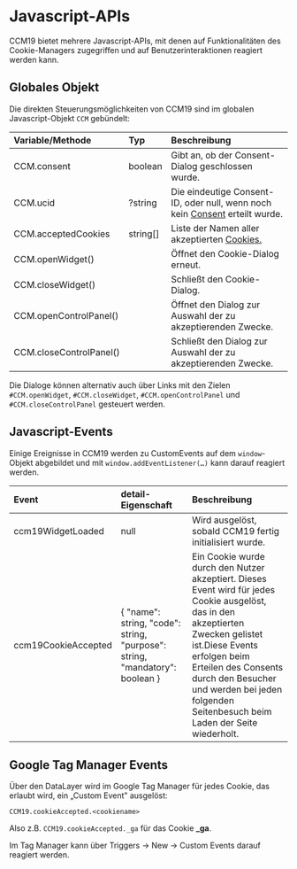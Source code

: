 # Javascript-APIs

CCM19 bietet mehrere Javascript-APIs, mit denen auf Funktionalitäten des Cookie-Managers zugegriffen und auf Benutzerinteraktionen reagiert werden kann.

## Globales Objekt

Die direkten Steuerungsmöglichkeiten von CCM19 sind im globalen Javascript-Objekt `CCM` gebündelt:

| Variable/Methode        | Typ      | Beschreibung                                                 |
| :---------------------- | :------- | :----------------------------------------------------------- |
| CCM.consent             | boolean  | Gibt an, ob der Consent-Dialog geschlossen wurde.            |
| CCM.ucid                | ?string  | Die eindeutige Consent-ID, oder null, wenn noch kein [Consent](https://www.ccm19.de/glossar/10-Consent.html#10) erteilt wurde. |
| CCM.acceptedCookies     | string[] | Liste der Namen aller akzeptierten [Cookies.](https://www.ccm19.de/glossar/13-Cookies.html#13) |
| CCM.openWidget()        |          | Öffnet den Cookie-Dialog erneut.                             |
| CCM.closeWidget()       |          | Schließt den Cookie-Dialog.                                  |
| CCM.openControlPanel()  |          | Öffnet den Dialog zur Auswahl der zu akzeptierenden Zwecke.  |
| CCM.closeControlPanel() |          | Schließt den Dialog zur Auswahl der zu akzeptierenden Zwecke. |

Die Dialoge können alternativ auch über Links mit den Zielen `#CCM.openWidget`, `#CCM.closeWidget`, `#CCM.openControlPanel` und `#CCM.closeControlPanel` gesteuert werden.

## Javascript-Events

Einige Ereignisse in CCM19 werden zu CustomEvents auf dem `window`-Objekt abgebildet und mit `window.addEventListener(…)` kann darauf reagiert werden.

| Event               | detail-Eigenschaft                                           | Beschreibung                                                 |
| :------------------ | :----------------------------------------------------------- | :----------------------------------------------------------- |
| ccm19WidgetLoaded   | null                                                         | Wird ausgelöst, sobald CCM19 fertig initialisiert wurde.     |
| ccm19CookieAccepted | { "name": string, "code": string, "purpose": string, "mandatory": boolean } | Ein Cookie wurde durch den Nutzer akzeptiert. Dieses Event wird für jedes Cookie ausgelöst, das in den akzeptierten Zwecken gelistet ist.Diese Events erfolgen beim Erteilen des Consents durch den Besucher und werden bei jeden folgenden Seitenbesuch beim Laden der Seite wiederholt. |

## Google Tag Manager Events

Über den DataLayer wird im Google Tag Manager für jedes Cookie, das erlaubt wird, ein „Custom Event" ausgelöst:

```
CCM19.cookieAccepted.<cookiename>
```

Also z.B. `CCM19.cookieAccepted._ga` für das Cookie **_ga**.

Im Tag Manager kann über Triggers → New → Custom Events darauf reagiert werden.